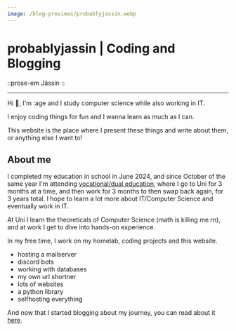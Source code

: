 ```yaml
---
image: /blog-previews/probablyjassin.webp
---
```


# probablyjassin | Coding and Blogging

::prose-em
Jässin
::

---

Hi 👋, I'm :age and I study computer science while also working in IT.

I enjoy coding things for fun and I wanna learn as much as I can.

This website is the place where I present these things and write about them, or anything else I want to!

## About me

I completed my education in school in June 2024, and since October of the same year I'm attending [vocational/dual education](https://en.wikipedia.org/wiki/Vocational_education), where I go to Uni for 3 months at a time, and then work for 3 months to then swap back again, for 3 years total. I hope to learn a lot more about IT/Computer Science and eventually work in IT.

At Uni I learn the theoreticals of Computer Science (math is killing me rn), and at work I get to dive into hands-on experience.

In my free time, I work on my homelab, coding projects and this website.

- hosting a mailserver
- discord bots
- working with databases
- my own url shortner
- lots of websites
- a python library
- selfhosting everything

And now that I started blogging about my journey, you can read about it [here](/blog).
